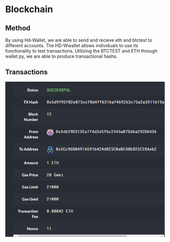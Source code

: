 # Blockchain 


## Method

By using Hd-Wallet, we are able to send and recieve eth and btctest to different accounts. The HD-Wwallet allows individuals to use its functionality to test transactions. Utilizing the BTCTEST and ETH through wallet.py, we are able to produce transactional hashs.




## Transactions

![alt text](eth_suc.png "Title")
